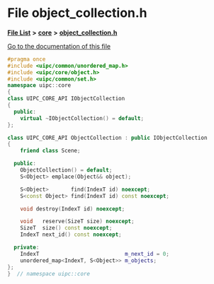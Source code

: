 

# File object\_collection.h

[**File List**](files.md) **>** [**core**](dir_eca9d1283f7cad9ff89c5ab44937d4d9.md) **>** [**object\_collection.h**](object__collection_8h.md)

[Go to the documentation of this file](object__collection_8h.md)


```C++
#pragma once
#include <uipc/common/unordered_map.h>
#include <uipc/core/object.h>
#include <uipc/common/set.h>
namespace uipc::core
{
class UIPC_CORE_API IObjectCollection
{
  public:
    virtual ~IObjectCollection() = default;
};

class UIPC_CORE_API ObjectCollection : public IObjectCollection
{
    friend class Scene;

  public:
    ObjectCollection() = default;
    S<Object> emplace(Object&& object);

    S<Object>       find(IndexT id) noexcept;
    S<const Object> find(IndexT id) const noexcept;

    void destroy(IndexT id) noexcept;

    void   reserve(SizeT size) noexcept;
    SizeT  size() const noexcept;
    IndexT next_id() const noexcept;

  private:
    IndexT                           m_next_id = 0;
    unordered_map<IndexT, S<Object>> m_objects;
};
}  // namespace uipc::core
```


